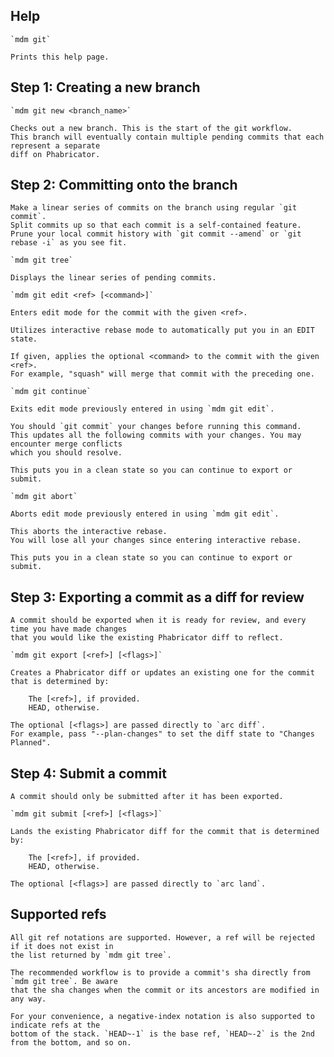 ## Help

    `mdm git`

    Prints this help page.

## Step 1: Creating a new branch

    `mdm git new <branch_name>`

    Checks out a new branch. This is the start of the git workflow.
    This branch will eventually contain multiple pending commits that each represent a separate
    diff on Phabricator.

## Step 2: Committing onto the branch

    Make a linear series of commits on the branch using regular `git commit`.
    Split commits up so that each commit is a self-contained feature.
    Prune your local commit history with `git commit --amend` or `git rebase -i` as you see fit.

    `mdm git tree`

    Displays the linear series of pending commits.

    `mdm git edit <ref> [<command>]`

    Enters edit mode for the commit with the given <ref>.

    Utilizes interactive rebase mode to automatically put you in an EDIT state.

    If given, applies the optional <command> to the commit with the given <ref>.
    For example, "squash" will merge that commit with the preceding one.

    `mdm git continue`

    Exits edit mode previously entered in using `mdm git edit`.

    You should `git commit` your changes before running this command.
    This updates all the following commits with your changes. You may encounter merge conflicts
    which you should resolve.

    This puts you in a clean state so you can continue to export or submit.

    `mdm git abort`

    Aborts edit mode previously entered in using `mdm git edit`.

    This aborts the interactive rebase.
    You will lose all your changes since entering interactive rebase.

    This puts you in a clean state so you can continue to export or submit.

## Step 3: Exporting a commit as a diff for review

    A commit should be exported when it is ready for review, and every time you have made changes
    that you would like the existing Phabricator diff to reflect.

    `mdm git export [<ref>] [<flags>]`

    Creates a Phabricator diff or updates an existing one for the commit that is determined by:

        The [<ref>], if provided.
        HEAD, otherwise.

    The optional [<flags>] are passed directly to `arc diff`.
    For example, pass "--plan-changes" to set the diff state to "Changes Planned".

## Step 4: Submit a commit

    A commit should only be submitted after it has been exported.

    `mdm git submit [<ref>] [<flags>]`

    Lands the existing Phabricator diff for the commit that is determined by:

        The [<ref>], if provided.
        HEAD, otherwise.

    The optional [<flags>] are passed directly to `arc land`.

## Supported refs

    All git ref notations are supported. However, a ref will be rejected if it does not exist in
    the list returned by `mdm git tree`.

    The recommended workflow is to provide a commit's sha directly from `mdm git tree`. Be aware
    that the sha changes when the commit or its ancestors are modified in any way.

    For your convenience, a negative-index notation is also supported to indicate refs at the
    bottom of the stack. `HEAD~-1` is the base ref, `HEAD~-2` is the 2nd from the bottom, and so on.
